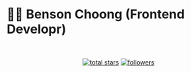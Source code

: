 #  🥷🏻 Benson Choong (Frontend Developr)

<br />


<p align="center">
  <a href="https://github.com/wkchoong?tab=repositories&sort=stargazers">
    <img alt="total stars" title="Total stars on GitHub" src="https://custom-icon-badges.demolab.com/github/stars/wkchoong?color=55960c&style=for-the-badge&labelColor=488207&logo=star"/></a>
  <a href="https://github.com/wkchoong?tab=followers">
    <img alt="followers" title="Follow me on Github" src="https://custom-icon-badges.demolab.com/github/followers/wkchoong?color=236ad3&labelColor=1155ba&style=for-the-badge&logo=person-add&label=Follow&logoColor=white"/></a>

</p>

